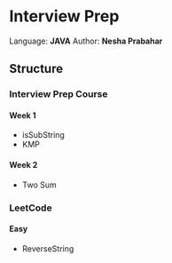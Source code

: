 # Interview Prep
Language: **JAVA**
Author: **Nesha Prabahar**

## Structure

### Interview Prep Course
#### Week 1
 * isSubString
 * KMP
 
#### Week 2
 * Two Sum


### LeetCode 
#### Easy
 *  ReverseString

